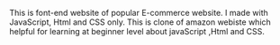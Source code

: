This is font-end  website of popular E-commerce website. I made with JavaScript, Html and CSS only. This is clone of amazon webiste which helpful for learning at beginner level about javaScript ,Html and CSS.
